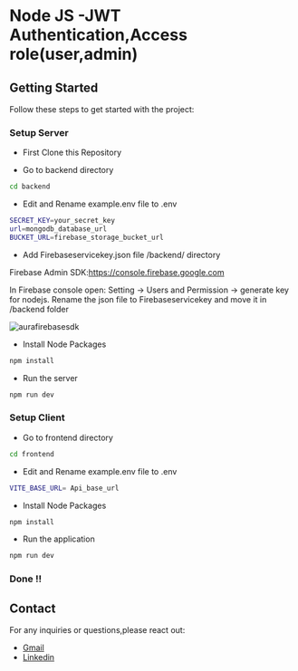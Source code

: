# Node JS -JWT Authentication,Access role(user,admin)


## Getting Started

Follow these steps to get started with the project:

### Setup Server

- First Clone this Repository

- Go to backend directory
```bash
cd backend
```

- Edit and Rename example.env file to .env 
```bash
SECRET_KEY=your_secret_key
url=mongodb_database_url
BUCKET_URL=firebase_storage_bucket_url
```


- Add Firebaseservicekey.json file /backend/ directory

Firebase Admin SDK:https://console.firebase.google.com

In Firebase console open: Setting -> Users and Permission -> generate key for nodejs.
Rename the json file to Firebaseservicekey and move it in /backend folder

![aurafirebasesdk](https://github.com/Grahanam/PaLM/assets/68738881/b659d23a-e253-4c41-b14c-cf91b74f815e) 


- Install Node Packages
```bash
npm install 
```

- Run the server
```bash
npm run dev
```


### Setup Client

- Go to frontend directory
```bash
cd frontend
```
- Edit and Rename example.env file to .env 
```bash
VITE_BASE_URL= Api_base_url

```

- Install Node Packages
```bash
npm install 
```

- Run the application
```bash
npm run dev
```

### Done !!

## Contact 

For any inquiries or questions,please react out: 
- [Gmail](mailto:lunasuthar5221@gmail.com)
- [Linkedin](https://www.linkedin.com/in/lunaramsuthar/)
